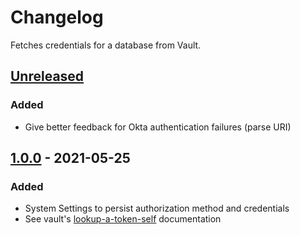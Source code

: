# Changelog
Fetches credentials for a database from Vault.

## [Unreleased]
### Added
- Give better feedback for Okta authentication failures (parse URI)

## [1.0.0] - 2021-05-25

### Added
- System Settings to persist authorization method and credentials
- See vault's [lookup-a-token-self](https://www.vaultproject.io/api/auth/token#lookup-a-token-self) documentation

[Unreleased]: https://github.com/codecacti/intellij-vault-plugin/compare/1.1.0...HEAD
[1.1.0]: https://github.com/codecacti/intellij-vault-plugin/compare/1.0.0...1.1.0
[1.0.0]: https://github.com/codecacti/intellij-vault-plugin/commits/1.0.0
